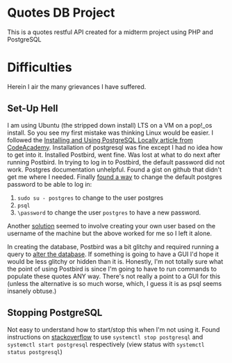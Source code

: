 # Quotes DB Project
This is a quotes restful API created for a midterm project using PHP and PostgreSQL

# Difficulties
Herein I air the many grievances I have suffered.

## Set-Up Hell
I am using Ubuntu (the stripped down install) LTS on a VM on a pop!_os install. So you see my first mistake was thinking Linux would be easier. I followed the [Installing and Using PostgreSQL Locally article from CodeAcademy](https://www.codecademy.com/article/installing-and-using-postgresql-locally). Installation of postgresql was fine except I had no idea how to get into it. Installed Postbird, went fine. Was lost at what to do next after running Postbird. In trying to log in to Postbird, the default password did not work. Postgres documentation unhelpful. Found a gist on github that didn't get me where I needed. Finally [found a way](https://discuss.codecademy.com/t/setting-up-postgresql-ubuntu-linux-cannot-connect-dont-know-password/635248) to change the default postgres password to be able to log in: 
1. ```sudo su - postgres``` to change to the user postgres
2. ```psql```
3. ```\password``` to change the user `postgres` to have a new password.

Another [solution](https://discuss.codecademy.com/t/postbird-cant-connect/609229) seemed to involve creating your own user based on the username of the machine but the above worked for me so I left it alone.

In creating the database, Postbird was a bit glitchy and required running a query to [alter the database](https://stackoverflow.com/questions/68895862/how-to-add-foreign-key-in-postgresql). If something is going to have a GUI I'd hope it would be less glitchy or hidden than it is. Honestly, I'm not totally sure what the point of using Postbird is since I'm going to have to run commands to populate these quotes ANY way. There's not really a point to a GUI for this (unless the alternative is so much worse, which, I guess it is as psql seems insanely obtuse.) 

## Stopping PostgreSQL
Not easy to understand how to start/stop this when I'm not using it. Found instructions on [stackoverflow](https://stackoverflow.com/a/49828382) to use ```systemctl stop postgresql``` and ```systemctl start postgresql``` respectively (view status with ```systemctl status postgresql```)
